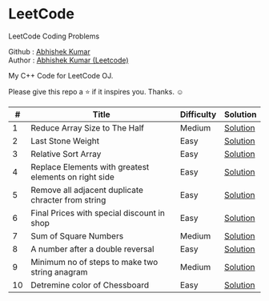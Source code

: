 # LeetCode
LeetCode Coding Problems

Github : <a href="https://github.com/qazwsxedcrfv12">Abhishek Kumar</a><br>
Author : <a href="https://leetcode.com/abhishek-k8/">Abhishek Kumar (Leetcode)</a>


My C++ Code for LeetCode OJ.

Please give this repo a ⭐️ if it inspires you. Thanks. ☺️

<table>
        <thead>
            <tr>
                <th>#</th>
                <th>Title</th>
                <th>Difficulty</th>
                <th>Solution</th>
            </tr>
        </thead>
        <tbody>
            <tr>
                <td>1</td>
                <td>Reduce Array Size to The Half</td>
                <td>Medium</td>
                <td><a
                        href="https://github.com/qazwsxedcrfv12/LeetCode/blob/main/1338.%20Reduce%20Array%20Size%20to%20The%20Half/a.md">Solution</a>
                </td>
                </tr>
                <tr>
                 <td>2</td>
                <td>Last Stone Weight</td>
                <td>Easy</td>
                <td><a
                        href="https://github.com/qazwsxedcrfv12/LeetCode/blob/main/1046.%20Last%20Stone%20Weight/a.md">Solution</a>
                </td>
            </tr>
            <tr>
                    <td>3</td>
                    <td>Relative Sort Array</td>
                    <td>Easy</td>
                     <td><a href="https://github.com/qazwsxedcrfv12/LeetCode/blob/main/1122.%20Relative%20Sort%20Array/a.md">Solution</a></td>
                </tr>
            <tr>
                    <td>4</td>
                    <td>Replace Elements with greatest elements on right side</td>
                    <td>Easy</td>
                    <td><a href="https://github.com/qazwsxedcrfv12/LeetCode/blob/main/1299.%20Replace%20Elements%20with%20Greatest%20Element%20on%20Right%20Side/a.md">Solution</a></td>
                </tr>
                <tr>
                        <td>5</td>
                        <td>Remove all adjacent duplicate chracter from string</td>
                        <td>Easy</td>
                        <td><a href="https://github.com/qazwsxedcrfv12/LeetCode/blob/main/Remove%20All%20Adjacent%20Duplicates%20In%20String/a.md">Solution</a></td>
                </tr>
                <tr>
                        <td>6</td>
                        <td>Final Prices with special discount in shop</td>
                        <td>Easy</td>
                        <td><a href="https://github.com/qazwsxedcrfv12/LeetCode/blob/main/1475.%20Final%20Prices%20With%20a%20Special%20Discount%20in%20a%20Shop/a.md">Solution</a></td>
                        <tr>
                                <td>7</td>
                                <td>Sum of Square Numbers</td>
                                <td>Medium</td>
                                <td><a href="https://github.com/qazwsxedcrfv12/LeetCode/blob/main/633.%20Sum%20of%20Square%20Numbers/a.md">Solution</a></td>
                        <tr>
                                <td>8</td>
                                <td>A number after a double reversal</td>
                                <td>Easy</td>
                                <td><a href="https://github.com/qazwsxedcrfv12/LeetCode/blob/main/2119.%20A%20Number%20After%20a%20Double%20Reversal/a.md">Solution</a></td>
                       <tr>
                               <td>9</td>
                               <td>Minimum no of steps to make two string anagram</td>
                               <td>Medium</td>
                               <td><a href="https://github.com/qazwsxedcrfv12/LeetCode/blob/main/1347.%20Minimum%20Number%20of%20Steps%20to%20Make%20Two%20Strings%20Anagram/a.md">Solution</a></td>
                      <tr>
                              <td>10</td>
                              <td>Detremine color of Chessboard</td>
                              <td>Easy</td>
                              <td><a href="https://github.com/qazwsxedcrfv12/LeetCode/blob/main/1812.%20Determine%20Color%20of%20a%20Chessboard%20Square/a.md">Solution</a></td>
        </tbody>
    </table>
